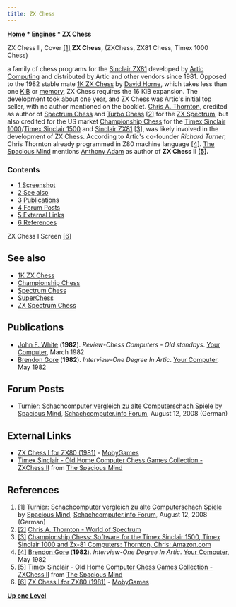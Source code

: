 ```yaml
---
title: ZX Chess
---
```

**[Home](Home "Home") \* [Engines](Engines "Engines") \* ZX Chess**



[](https://www.schachcomputer.info/forum/showthread.php?t=1948&page=2) ZX Chess II, Cover <a id="cite-note-1" href="#cite-ref-1">[1]</a>
**ZX Chess**, (ZXChess, ZX81 Chess, Timex 1000 Chess)  

a family of chess programs for the [Sinclair ZX81](Sinclair_ZX81 "Sinclair ZX81") developed by [Artic Computing](Artic_Computing "Artic Computing") and distributed by Artic and other vendors since 1981. 
Opposed to the 1982 stable mate [1K ZX Chess](1K_ZX_Chess "1K ZX Chess") by [David Horne](David_Horne "David Horne"), which takes less than one [KiB](https://en.wikipedia.org/wiki/Kibibyte) or [memory](Memory "Memory"), ZX Chess requires the 16 KiB expansion. 
The development took about one year, and ZX Chess was Artic's initial top seller, with no author mentioned on the booklet. 
[Chris A. Thornton](Chris_A._Thornton "Chris A. Thornton"), credited as author of [Spectrum Chess](Spectrum_Chess "Spectrum Chess") and [Turbo Chess](Turbo_Chess_(GB) "Turbo Chess (GB)")
<a id="cite-note-2" href="#cite-ref-2">[2]</a> 
for the [ZX Spectrum](ZX_Spectrum "ZX Spectrum"), but also credited for the US market [Championship Chess](Championship_Chess "Championship Chess") for the [Timex Sinclair 1000](https://en.wikipedia.org/wiki/Timex_Sinclair_1000)/[Timex Sinclair 1500](https://en.wikipedia.org/wiki/Timex_Sinclair_1000#Timex_Sinclair_1500) and [Sinclair ZX81](Sinclair_ZX81 "Sinclair ZX81") <a id="cite-note-3" href="#cite-ref-3">[3]</a>, was likely involved in the development of ZX Chess.
According to Artic's co-founder *Richard Turner*, Chris Thornton already programmed in Z80 machine language <a id="cite-note-4" href="#cite-ref-4">[4]</a>.
[The Spacious Mind](The_Spacious_Mind "The Spacious Mind") mentions [Anthony Adam](Anthony_Adam "Anthony Adam") as author of **ZX Chess II <a id="cite-note-5" href="#cite-ref-5">[5]</a>.**



### Contents


* [1 Screenshot](#screenshot)
* [2 See also](#see-also)
* [3 Publications](#publications)
* [4 Forum Posts](#forum-posts)
* [5 External Links](#external-links)
* [6 References](#references)






[](https://www.mobygames.com/game/zx81/zx-chess-i/screenshots/gameShotId,707720/)
ZX Chess I Screen <a id="cite-note-6" href="#cite-ref-6">[6]</a>



## See also


* [1K ZX Chess](1K_ZX_Chess "1K ZX Chess")
* [Championship Chess](Championship_Chess "Championship Chess")
* [Spectrum Chess](Spectrum_Chess "Spectrum Chess")
* [SuperChess](SuperChess "SuperChess")
* [ZX Spectrum Chess](ZX_Spectrum_Chess "ZX Spectrum Chess")


## Publications


* [John F. White](John_F._White "John F. White") (**1982**). *Review-Chess Computers - Old standbys*. [Your Computer](Your_Computer "Your Computer"), March 1982
* [Brendon Gore](https://magazinesfromthepast.fandom.com/wiki/Brendon_Gore) (**1982**). *Interview-One Degree In Artic*. [Your Computer](Your_Computer "Your Computer"), May 1982


## Forum Posts


* [Turnier: Schachcomputer vergleich zu alte Computerschach Spiele](https://www.schachcomputer.info/forum/showthread.php?t=1948&page=2) by [Spacious Mind](The_Spacious_Mind "The Spacious Mind"), [Schachcomputer.info Forum](https://www.schachcomputer.info/forum/portal.php), August 12, 2008 (German)


## External Links


* [ZX Chess I for ZX80 (1981)](https://www.mobygames.com/game/zx-chess-i) - [MobyGames](https://en.wikipedia.org/wiki/MobyGames)
* [Timex Sinclair - Old Home Computer Chess Games Collection - ZXChess II](http://www.spacious-mind.com/html/timex_sinclair_zxchess_ii.html) from [The Spacious Mind](The_Spacious_Mind "The Spacious Mind")


## References


1. <a id="cite-ref-1" href="#cite-note-1">[1]</a> [Turnier: Schachcomputer vergleich zu alte Computerschach Spiele](https://www.schachcomputer.info/forum/showthread.php?t=1948&page=2) by [Spacious Mind](The_Spacious_Mind "The Spacious Mind"), [Schachcomputer.info Forum](https://www.schachcomputer.info/forum/portal.php), August 12, 2008 (German)
2. <a id="cite-ref-2" href="#cite-note-2">[2]</a> [Chris A. Thornton - World of Spectrum](https://www.worldofspectrum.org/infoseekpub.cgi?regexp=^Chris+A%2e+Thornton$&loadpics=1)
3. <a id="cite-ref-3" href="#cite-note-3">[3]</a> [Championship Chess: Software for the Timex Sinclair 1500, Timex Sinclair 1000 and Zx-81 Computers: Thornton, Chris: Amazon.com](https://www.amazon.com/Championship-Chess-Software-Sinclair-Computers/dp/0835907384)
4. <a id="cite-ref-4" href="#cite-note-4">[4]</a> [Brendon Gore](https://magazinesfromthepast.fandom.com/wiki/Brendon_Gore) (**1982**). *Interview-One Degree In Artic*. [Your Computer](Your_Computer "Your Computer"), May 1982
5. <a id="cite-ref-5" href="#cite-note-5">[5]</a> [Timex Sinclair - Old Home Computer Chess Games Collection - ZXChess II](http://www.spacious-mind.com/html/timex_sinclair_zxchess_ii.html) from [The Spacious Mind](The_Spacious_Mind "The Spacious Mind")
6. <a id="cite-ref-6" href="#cite-note-6">[6]</a> [ZX Chess I for ZX80 (1981)](https://www.mobygames.com/game/zx-chess-i) - [MobyGames](https://en.wikipedia.org/wiki/MobyGames)

**[Up one Level](Engines "Engines")**







 

